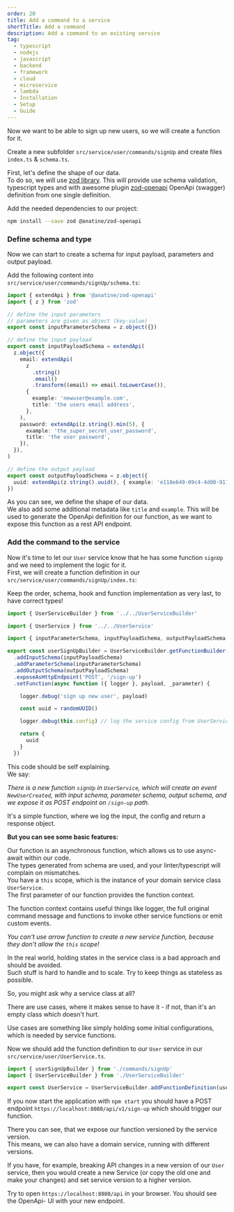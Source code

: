 ```yaml
---
order: 20
title: Add a command to a service
shortTitle: Add a command
description: Add a command to an existing service
tag:
  - typescript
  - nodejs
  - javascript
  - backend
  - framework
  - cloud
  - microservice
  - lambda
  - Installation
  - Setup
  - Guide
---
```


Now we want to be able to sign up new users, so we will create a function for it.

Create a new subfolder `src/service/user/commands/signUp` and create files `index.ts` & `schema.ts`.

First, let's define the shape of our data.  
To do so, we will use [zod library](https://github.com/colinhacks/zod). This will provide use schema validation, typescript types and with awesome plugin [zod-openapi](https://www.npmjs.com/package/@anatine/zod-openapi) OpenApi (swagger) definition from one single definition.

Add the needed dependencies to our project:

```sh
npm install --save zod @anatine/zod-openapi
```

### Define schema and type

Now we can start to create a schema for input payload, parameters and output payload.

Add the following content into `src/service/user/commands/signUp/schema.ts`:

```typescript
import { extendApi } from '@anatine/zod-openapi'
import { z } from 'zod'

// define the input parameters
// parameters are given as object (key-value)
export const inputParameterSchema = z.object({})

// define the input payload
export const inputPayloadSchema = extendApi(
  z.object({
    email: extendApi(
      z
        .string()
        .email()
        .transform((email) => email.toLowerCase()),
      {
        example: 'newuser@example.com',
        title: 'the users email address',
      },
    ),
    password: extendApi(z.string().min(5), {
      example: 'the_super_secret_user_password',
      title: 'the user password',
    }),
  }),
)

// define the output payload
export const outputPayloadSchema = z.object({
  uuid: extendApi(z.string().uuid(), { example: 'e118e649-09c4-4d00-917b-3a0a940e1d45', title: 'the users uuid' }),
})

```

As you can see, we define the shape of our data.  
We also add some additional metadata like `title` and `example`. This will be used to generate the OpenApi definition for our function, as we want to expose this function as a rest API endpoint.

### Add the command to the service

Now it's time to let our `User` service know that he has some function `signUp` and we need to implement the logic for it.  
First, we will create a function definition in our `src/service/user/commands/signUp/index.ts`:

<Badge text="Be aware" type="warning"/>

Keep the order, schema, hook and function implementation as very last, to have correct types!

```typescript
import { UserServiceBuilder } from '../../UserServiceBuilder'

import { UserService } from '../../UserService'

import { inputParameterSchema, inputPayloadSchema, outputPayloadSchema } from './schema'

export const userSignUpBuilder = UserServiceBuilder.getFunctionBuilder('signUp', 'Sign up a new unknown user', 'NewUserCreated')
  .addInputSchema(inputPayloadSchema)
  .addParameterSchema(inputParameterSchema)
  .addOutputSchema(outputPayloadSchema)
  .exposeAsHttpEndpoint('POST', '/sign-up')
  .setFunction(async function ({ logger }, payload, _parameter) {

    logger.debug('sign up new user', payload)

    const uuid = randomUUID()

    logger.debug(this.config) // log the service config from UserService instance

    return {
      uuid
    }
  })
```

This code should be self explaining.  
We say:

*There is a new function `signUp` in `UserService`, which will create an event `NewUserCreated`, with input schema, parameter schema, output schema, and we expose it as POST endpoint on `/sign-up` path.*

It's a simple function, where we log the input, the config and return a response object.  

**But you can see some basic features:**

Our function is an asynchronous function, which allows us to use async-await within our code.  
The types generated from schema are used, and your linter/typescript will complain on mismatches.  
You have a `this` scope, which is the instance of your domain service class `UserService`.  
The first parameter of our function provides the function context.  

The function context contains useful things like logger, the full original command message and functions to invoke other service functions or emit custom events.

<Badge text="⚠️ Be aware" type="warning"/>

*You can't use arrow function to create a new service function, because they don't allow the `this` scope!*

In the real world, holding states in the service class is a bad approach and should be avoided.  
Such stuff is hard to handle and to scale. Try to keep things as stateless as possible.

So, you might ask why a service class at all?

There are use cases, where it makes sense to have it - if not, than it's an empty class which doesn't hurt.

Use cases are something like simply holding some initial configurations, which is needed by service functions.  

Now we should add the function definition to our `User` service in our `src/service/user/UserService.ts`.

```typescript
import { userSignUpBuilder } from './commands/signUp'
import { UserServiceBuilder } from './UserServiceBuilder'

export const UserService = UserServiceBuilder.addFunctionDefinition(userSignUpBuilder.getDefinition())

```

If you now start the application with `npm start` you should have a POST endpoint `https://localhost:8080/api/v1/sign-up` which should trigger our function.

There you can see, that we expose our function versioned by the service version.  
This means, we can also have a domain service, running with different versions.

If you have, for example, breaking API changes in a new version of our `User` service, then you would create a new Service (or copy the old one and make your changes) and set service version to a higher version.

Try to open `https://localhost:8080/api` in your browser. You should see the OpenApi- UI with your new endpoint.
